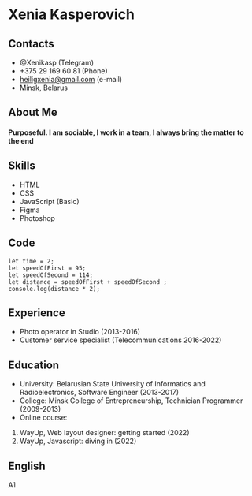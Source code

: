# Xenia Kasperovich
## Contacts
- @Xenikasp (Telegram)
- +375 29 169 60 81 (Phone)
- heiligxenia@gmail.com (e-mail)
- Minsk, Belarus
## About Me
#### Purposeful. I am sociable, I work in a team, I always bring the matter to the end
## Skills
- HTML
- CSS
- JavaScript (Basic)
- Figma
- Photoshop
## Code
```
let time = 2;
let speedOfFirst = 95;
let speedOfSecond = 114;
let distance = speedOfFirst + speedOfSecond ;
console.log(distance * 2);
```
## Experience
- Photo operator in Studio (2013-2016)
- Сustomer service specialist (Telecommunications 2016-2022)
## Education
- University: Belarusian State University of Informatics and Radioelectronics, Software Engineer (2013-2017)
- College: Minsk College of Entrepreneurship, Technician Programmer (2009-2013)
- Online course: 
1.  WayUp, Web layout designer: getting started (2022)
2.  WayUp, Javascript: diving in (2022)
## English
A1
